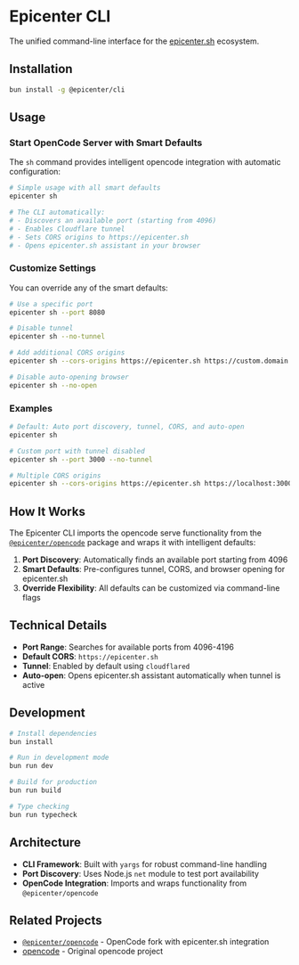 # Epicenter CLI

The unified command-line interface for the [epicenter.sh](https://epicenter.sh) ecosystem.

## Installation

```bash
bun install -g @epicenter/cli
```

## Usage

### Start OpenCode Server with Smart Defaults

The `sh` command provides intelligent opencode integration with automatic configuration:

```bash
# Simple usage with all smart defaults
epicenter sh

# The CLI automatically:
# - Discovers an available port (starting from 4096)
# - Enables Cloudflare tunnel
# - Sets CORS origins to https://epicenter.sh
# - Opens epicenter.sh assistant in your browser
```

### Customize Settings

You can override any of the smart defaults:

```bash
# Use a specific port
epicenter sh --port 8080

# Disable tunnel
epicenter sh --no-tunnel

# Add additional CORS origins
epicenter sh --cors-origins https://epicenter.sh https://custom.domain.com

# Disable auto-opening browser
epicenter sh --no-open
```

### Examples

```bash
# Default: Auto port discovery, tunnel, CORS, and auto-open
epicenter sh

# Custom port with tunnel disabled
epicenter sh --port 3000 --no-tunnel

# Multiple CORS origins
epicenter sh --cors-origins https://epicenter.sh https://localhost:3000
```

## How It Works

The Epicenter CLI imports the opencode serve functionality from the [`@epicenter/opencode`](https://github.com/getepicenter/opencode) package and wraps it with intelligent defaults:

1. **Port Discovery**: Automatically finds an available port starting from 4096
2. **Smart Defaults**: Pre-configures tunnel, CORS, and browser opening for epicenter.sh
3. **Override Flexibility**: All defaults can be customized via command-line flags

## Technical Details

- **Port Range**: Searches for available ports from 4096-4196
- **Default CORS**: `https://epicenter.sh`
- **Tunnel**: Enabled by default using `cloudflared`
- **Auto-open**: Opens epicenter.sh assistant automatically when tunnel is active

## Development

```bash
# Install dependencies
bun install

# Run in development mode
bun run dev

# Build for production
bun run build

# Type checking
bun run typecheck
```

## Architecture

- **CLI Framework**: Built with `yargs` for robust command-line handling
- **Port Discovery**: Uses Node.js `net` module to test port availability
- **OpenCode Integration**: Imports and wraps functionality from `@epicenter/opencode`

## Related Projects

- [`@epicenter/opencode`](https://github.com/getepicenter/opencode) - OpenCode fork with epicenter.sh integration
- [opencode](https://github.com/sst/opencode) - Original opencode project
